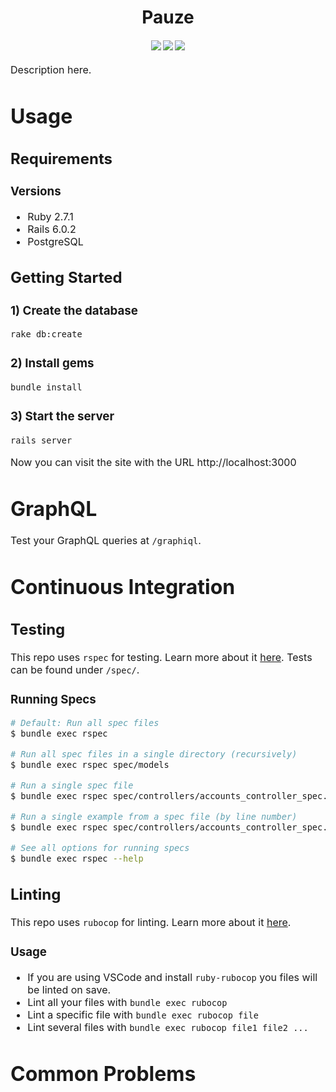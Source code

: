 <h1 align="center">
  Pauze
</h1>

<div align="center">
  <h4>
    <a href="https://github.com/Team-Chicken-Nuggets/fydp-backend/commits/main"><img src="https://img.shields.io/github/last-commit/Team-Chicken-Nuggets/fydp-backend"/></a>
    <a href="https://github.com/Team-Chicken-Nuggets/fydp-backend/issues"><img src="https://img.shields.io/github/issues-raw/Team-Chicken-Nuggets/fydp-backend"/></a>
    <a href="https://github.com/Team-Chicken-Nuggets/fydp-backend/pulls"><img src="https://img.shields.io/github/issues-pr/Team-Chicken-Nuggets/fydp-backend"/></a>
</div>
<p><font size="3">
Description here.</p>

# Usage

## Requirements

### Versions
- Ruby 2.7.1
- Rails 6.0.2
- PostgreSQL

## Getting Started

### 1) Create the database

```bash
rake db:create
```

### 2) Install gems

```bash
bundle install
```

### 3) Start the server

```bash
rails server
```
Now you can visit the site with the URL http://localhost:3000

# GraphQL

Test your GraphQL queries at `/graphiql`.

# Continuous Integration

## Testing

This repo uses `rspec` for testing. Learn more about it <a href="https://rspec.info/">here</a>. Tests can be found under `/spec/`. 

### Running Specs

```sh
# Default: Run all spec files
$ bundle exec rspec

# Run all spec files in a single directory (recursively)
$ bundle exec rspec spec/models

# Run a single spec file
$ bundle exec rspec spec/controllers/accounts_controller_spec.rb

# Run a single example from a spec file (by line number)
$ bundle exec rspec spec/controllers/accounts_controller_spec.rb:8

# See all options for running specs
$ bundle exec rspec --help
```

## Linting

This repo uses `rubocop` for linting. Learn more about it <a href="https://rubocop.org/">here</a>.

### Usage
- If you are using VSCode and install `ruby-rubocop` you files will be linted on save.
- Lint all your files with `bundle exec rubocop`
- Lint a specific file with `bundle exec rubocop file`
- Lint several files with `bundle exec rubocop file1 file2 ...`

# Common Problems

